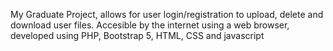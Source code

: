 My Graduate Project, allows for user login/registration to upload, delete and download user files. Accesible by the internet using a web browser, developed using PHP, Bootstrap 5, HTML, CSS and javascript
